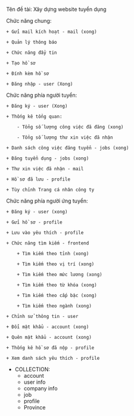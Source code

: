 Tên đề tài: Xây dựng website tuyển dụng

Chức năng chung:

    + Gửi mail kích hoạt - mail (xong)

    + Quản lý thông báo

    + Chức năng đẩy tin

    + Tạo hồ sơ

    + Đính kèm hồ sơ

    + Đăng nhập - user (Xong)

Chức năng phía người tuyển:

    + Đăng ký - user (Xong)

    + Thống kê tổng quan:

        - Tổng số lượng công việc đã đăng (xong)

        - Tổng số lượng thư xin việc đã nhận

    + Danh sách công việc đăng tuyển - jobs (xong)

    + Đăng tuyển dụng - jobs (xong)

    + Thư xin việc đã nhận - mail

    + Hồ sơ đã lưu - profile

    + Tùy chỉnh Trang cá nhân công ty

Chức năng phía người ứng tuyển:

    + Đăng ký - user (xong)

    + Gửi hồ sơ - profile

    + Lưu vào yêu thích - profile

    + Chức năng tìm kiếm - frontend

    	+ Tìm kiếm theo tỉnh (xong)

    	+ Tìm kiếm theo vị trí (xong)

    	+ Tìm kiếm theo mức lương (xong)

    	+ Tìm kiếm theo từ khóa (xong)

    	+ Tìm kiếm theo cấp bậc (xong)

    	+ Tìm kiếm theo ngành (xong)

    + Chỉnh sử thông tin - user

    + Đổi mật khẩu - account (xong)

    + Quên mật khẩu - account (xong)

    + Thống kê hồ sơ đã nộp - profile

    + Xem danh sách yêu thích - profile

- COLLECTION:
  - account
  - user info
  - company info
  - job
  - profile
  - Province
